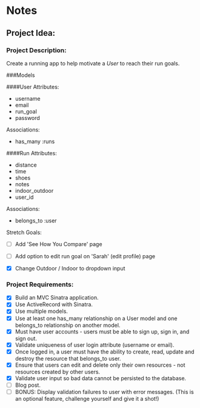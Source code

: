 # Notes

## Project Idea:

### Project Description:

Create a running app to help motivate a _User_ to reach their run goals.

###Models

####User
Attributes: 
- username
- email
- run_goal
- password

Associations:
- has_many :runs

####Run
Attributes:
- distance
- time
- shoes
- notes
- indoor_outdoor
- user_id

Associations:
- belongs_to :user

Stretch Goals:
- [ ] Add 'See How You Compare' page
- [ ] Add option to edit run goal on 'Sarah' (edit profile) page
- [X] Change Outdoor / Indoor to dropdown input


### Project Requirements:

- [X] Build an MVC Sinatra application.
- [X] Use ActiveRecord with Sinatra.
- [X] Use multiple models.
- [X] Use at least one has_many relationship on a User model and one belongs_to relationship on another model.
- [x] Must have user accounts - users must be able to sign up, sign in, and sign out.
- [X] Validate uniqueness of user login attribute (username or email).
- [x] Once logged in, a user must have the ability to create, read, update and destroy the resource that belongs_to user.
- [x] Ensure that users can edit and delete only their own resources - not resources created by other users.
- [x] Validate user input so bad data cannot be persisted to the database.
- [ ] Blog post.
- [ ] BONUS: Display validation failures to user with error messages. (This is an optional feature, challenge yourself and give it a shot!)
